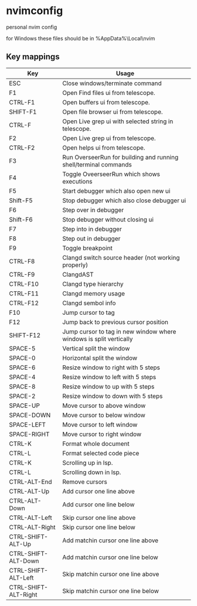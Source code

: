 # nvimconfig
personal nvim config

for Windows these files should be in %AppData%\Local\nvim

## Key mappings

| Key                  | Usage |
|-----                 |-------|
| ESC                  | Close windows/terminate command | 
| F1                   | Open Find files ui from telescope. | 
| CTRL-F1              | Open buffers ui from telescope. | 
| SHIFT-F1             | Open file browser ui from telescope. | 
| CTRL-F               | Open Live grep ui with selected string in telescope. | 
| F2                   | Open Live grep ui from telescope. | 
| CTRL-F2              | Open helps ui from telescope. | 
| F3                   | Run OverseerRun for building and running shell/terminal commands |
| F4                   | Toggle OveerseerRun which shows executions |
| F5                   | Start debugger which also open new ui |
| Shift-F5             | Stop debugger which also close debugger ui |
| F6                   | Step over in debugger |
| Shift-F6             | Stop debugger without closing ui |
| F7                   | Step into in debugger |
| F8                   | Step out in debugger |
| F9                   | Toggle breakpoint |
| CTRL-F8              | Clangd switch source header (not working properly) |
| CTRL-F9              | ClangdAST |
| CTRL-F10             | Clangd type hierarchy |
| CTRL-F11             | Clangd memory usage |
| CTRL-F12             | Clangd sembol info |
| F10                  | Jump cursor to tag |
| F12                  | Jump back to previous cursor position |
| SHIFT-F12            | Jump cursor to tag in new window where windows is split vertically |
| SPACE-5              | Vertical split the window |
| SPACE-0              | Horizontal split the window |
| SPACE-6              | Resize window to right with 5 steps |
| SPACE-4              | Resize window to left with 5 steps |
| SPACE-8              | Resize window to up with 5 steps |
| SPACE-2              | Resize window to down with 5 steps |
| SPACE-UP             | Move cursor to above window |
| SPACE-DOWN           | Move cursor to below window |
| SPACE-LEFT           | Move cursor to left window |
| SPACE-RIGHT          | Move cursor to right window |
| CTRL-K               | Format whole document |
| CTRL-L               | Format selected code piece |
| CTRL-K               | Scrolling up in lsp. |
| CTRL-L               | Scrolling down in lsp. |
| CTRL-ALT-End         | Remove cursors |
| CTRL-ALT-Up          | Add cursor one line above |
| CTRL-ALT-Down        | Add cursor one line below |
| CTRL-ALT-Left        | Skip cursor one line above |
| CTRL-ALT-Right       | Skip cursor one line below |
| CTRL-SHIFT-ALT-Up    | Add matchin cursor one line above |
| CTRL-SHIFT-ALT-Down  | Add matchin cursor one line below |
| CTRL-SHIFT-ALT-Left  | Skip matchin cursor one line above |
| CTRL-SHIFT-ALT-Right | Skip matchin cursor one line below |